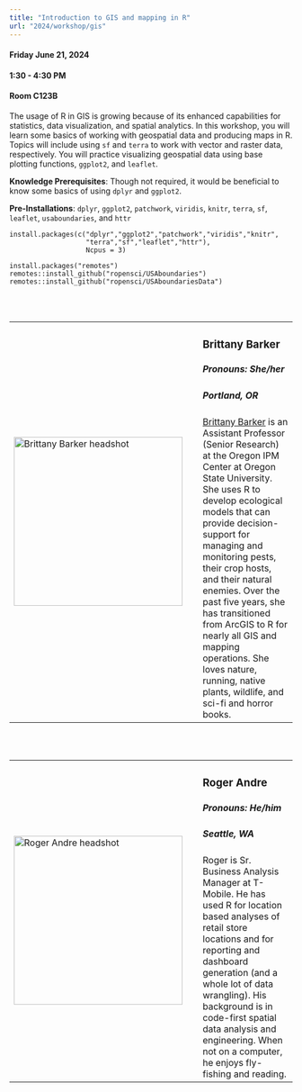 ```yaml
---
title: "Introduction to GIS and mapping in R"
url: "2024/workshop/gis"
---
```


#### Friday June 21, 2024
#### 1:30 - 4:30 PM  
#### Room C123B

The usage of R in GIS is growing because of its enhanced capabilities for statistics, data visualization, and spatial analytics. In this workshop, you will learn some basics of working with geospatial data and producing maps in R. Topics will include using `sf` and `terra` to work with vector and raster data, respectively. You will practice visualizing geospatial data using base plotting functions, `ggplot2`, and `leaflet`. 

**Knowledge Prerequisites**: Though not required, it would be beneficial to know some basics of using `dplyr` and `ggplot2`.

**Pre-Installations**: `dplyr`, `ggplot2`, `patchwork`, `viridis`, `knitr`, `terra`, `sf`, `leaflet`, `usaboundaries`, and `httr`

```
install.packages(c("dplyr","ggplot2","patchwork","viridis","knitr",
                   "terra","sf","leaflet","httr"),
                   Ncpus = 3)

install.packages("remotes")
remotes::install_github("ropensci/USAboundaries")
remotes::install_github("ropensci/USAboundariesData")
```

<br><br>

<table>
  <tr><td><img width="300px" style="float: left; padding: 0px 20px 0px 0px;" 
           src="../../../../img/speakers/speakers_2024/brittany_barker.jpeg" alt="Brittany Barker headshot"></td>
  <td>
      <h3>Brittany Barker</h3>
      <h5>Pronouns: She/her</h5>
      <h5>Portland, OR</h5>
      <a href="http://brittanysbarker.org">Brittany Barker</a> is an Assistant Professor (Senior Research) at the Oregon IPM Center at Oregon State University. She uses R to develop ecological models that can provide decision-support for managing and monitoring pests, their crop hosts, and their natural enemies. Over the past five years, she has transitioned from ArcGIS to R for nearly all GIS and mapping operations. She loves nature, running, native plants, wildlife, and sci-fi and horror books. 
      </td></tr>

</table>

<br><br>

<table>
  <tr><td><img width="300px" style="float: left; padding: 0px 20px 0px 0px;" 
           src="../../../../img/speakers/speakers_2024/roger_andre.jpeg" alt="Roger Andre headshot"></td>
  <td>
      <h3>Roger Andre</h3>
      <h5>Pronouns: He/him</h5>
      <h5>Seattle, WA</h5>
      Roger is Sr. Business Analysis Manager at T-Mobile.  He has used R for location based analyses of retail store locations and for reporting and dashboard generation (and a whole lot of data wrangling).  His background is in code-first spatial data analysis and engineering.  When not on a computer, he enjoys fly-fishing and reading. 
      </td></tr>

</table>

<style>
h1, .h1 {
    margin-top: 20px;
    margin-bottom: -40px;
}
</style>
